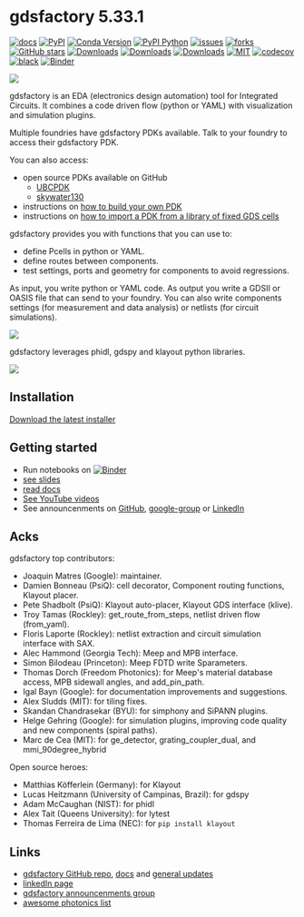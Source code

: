 # gdsfactory 5.33.1

[![docs](https://github.com/gdsfactory/gdsfactory/actions/workflows/pages.yml/badge.svg)](https://gdsfactory.github.io/gdsfactory/)
[![PyPI](https://img.shields.io/pypi/v/gdsfactory)](https://pypi.org/project/gdsfactory/)
[![Conda Version](https://img.shields.io/conda/vn/conda-forge/gdsfactory.svg)](https://anaconda.org/conda-forge/gdsfactory)
[![PyPI Python](https://img.shields.io/pypi/pyversions/gdsfactory.svg)](https://pypi.python.org/pypi/gdsfactory)
[![issues](https://img.shields.io/github/issues/gdsfactory/gdsfactory)](https://github.com/gdsfactory/gdsfactory/issues)
[![forks](https://img.shields.io/github/forks/gdsfactory/gdsfactory.svg)](https://github.com/gdsfactory/gdsfactory/network/members)
[![GitHub stars](https://img.shields.io/github/stars/gdsfactory/gdsfactory.svg)](https://github.com/gdsfactory/gdsfactory/stargazers)
[![Downloads](https://pepy.tech/badge/gdsfactory)](https://pepy.tech/project/gdsfactory)
[![Downloads](https://pepy.tech/badge/gdsfactory/month)](https://pepy.tech/project/gdsfactory)
[![Downloads](https://pepy.tech/badge/gdsfactory/week)](https://pepy.tech/project/gdsfactory)
[![MIT](https://img.shields.io/github/license/gdsfactory/gdsfactory)](https://choosealicense.com/licenses/mit/)
[![codecov](https://img.shields.io/codecov/c/github/gdsfactory/gdsfactory)](https://codecov.io/gh/gdsfactory/gdsfactory/tree/master/gdsfactory)
[![black](https://img.shields.io/badge/code%20style-black-000000.svg)](https://github.com/psf/black)
[![Binder](https://mybinder.org/badge_logo.svg)](https://mybinder.org/v2/gh/gdsfactory/binder-sandbox/HEAD)

![](https://i.imgur.com/v4wpHpg.png)

gdsfactory is an EDA (electronics design automation) tool for Integrated Circuits.
It combines a code driven flow (python or YAML) with visualization and simulation plugins.


Multiple foundries have gdsfactory PDKs available. Talk to your foundry to access their gdsfactory PDK.

You can also access:

- open source PDKs available on GitHub
    * [UBCPDK](https://gdsfactory.github.io/ubc/README.html)
    * [skywater130](https://gdsfactory.github.io/skywater130/README.html)
- instructions on [how to build your own PDK](https://gdsfactory.github.io/gdsfactory/notebooks/08_pdk.html)
- instructions on [how to import a PDK from a library of fixed GDS cells](https://gdsfactory.github.io/gdsfactory/notebooks/09_pdk_import.html)



gdsfactory provides you with functions that you can use to:

- define Pcells in python or YAML.
- define routes between components.
- test settings, ports and geometry for components to avoid regressions.


As input, you write python or YAML code.
As output you write a GDSII or OASIS file that can send to your foundry.
You can also write components settings (for measurement and data analysis) or netlists (for circuit simulations).

![](https://i.imgur.com/XbhWJDz.png)


gdsfactory leverages phidl, gdspy and klayout python libraries.

![](https://i.imgur.com/9Sh8Qav.png)


## Installation

[Download the latest installer](https://github.com/gdsfactory/gdsfactory/releases)

## Getting started

- Run notebooks on [![Binder](https://mybinder.org/badge_logo.svg)](https://mybinder.org/v2/gh/gdsfactory/binder-sandbox/HEAD)
- [see slides](https://docs.google.com/presentation/d/1_ZmUxbaHWo_lQP17dlT1FWX-XD8D9w7-FcuEih48d_0/edit#slide=id.g11711f50935_0_5)
- [read docs](https://gdsfactory.github.io/gdsfactory/)
- [See YouTube videos](https://www.youtube.com/watch?v=KXq09GirynI&list=PLZ3ZVd41isDDnuCirqIhNa8vsaHmbmxqM)
- See announcenments on [GitHub](https://github.com/gdsfactory/gdsfactory/discussions/547), [google-group](https://groups.google.com/g/gdsfactory) or [LinkedIn](https://www.linkedin.com/company/gdsfactory)

## Acks

gdsfactory top contributors:

- Joaquin Matres (Google): maintainer.
- Damien Bonneau (PsiQ): cell decorator, Component routing functions, Klayout placer.
- Pete Shadbolt (PsiQ): Klayout auto-placer, Klayout GDS interface (klive).
- Troy Tamas (Rockley): get_route_from_steps, netlist driven flow (from_yaml).
- Floris Laporte (Rockley): netlist extraction and circuit simulation interface with SAX.
- Alec Hammond (Georgia Tech): Meep and MPB interface.
- Simon Bilodeau (Princeton): Meep FDTD write Sparameters.
- Thomas Dorch (Freedom Photonics): for Meep's material database access, MPB sidewall angles, and add_pin_path.
- Igal Bayn (Google): for documentation improvements and suggestions.
- Alex Sludds (MIT): for tiling fixes.
- Skandan Chandrasekar (BYU): for simphony and SiPANN plugins.
- Helge Gehring (Google): for simulation plugins, improving code quality and new components (spiral paths).
- Marc de Cea (MIT): for ge_detector, grating_coupler_dual, and mmi_90degree_hybrid

Open source heroes:

- Matthias Köfferlein (Germany): for Klayout
- Lucas Heitzmann (University of Campinas, Brazil): for gdspy
- Adam McCaughan (NIST): for phidl
- Alex Tait (Queens University): for lytest
- Thomas Ferreira de Lima (NEC): for `pip install klayout`

## Links

- [gdsfactory GitHub repo](https://github.com/gdsfactory/gdsfactory), [docs](https://gdsfactory.github.io/gdsfactory/) and [general updates](https://github.com/gdsfactory/gdsfactory/discussions/547)
- [linkedIn page](https://www.linkedin.com/company/gdsfactory/posts)
- [gdsfactory announcenments group](https://groups.google.com/g/gdsfactory)
- [awesome photonics list](https://github.com/joamatab/awesome_photonics)
